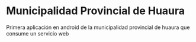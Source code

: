 # Municipalidad Provincial de Huaura
Primera aplicación en android de la municipalidad provincial de huaura que consume un servicio web

